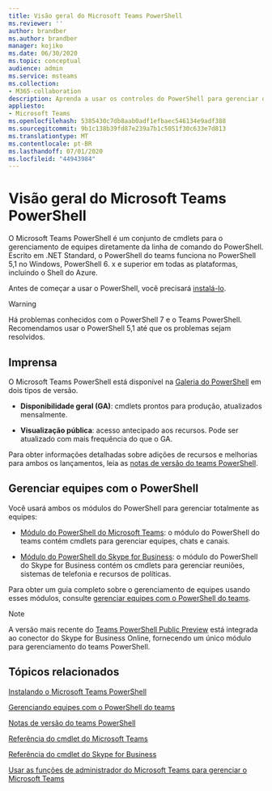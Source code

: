 ```yaml
---
title: Visão geral do Microsoft Teams PowerShell
ms.reviewer: ''
author: brandber
ms.author: brandber
manager: kojiko
ms.date: 06/30/2020
ms.topic: conceptual
audience: admin
ms.service: msteams
ms.collection:
- M365-collaboration
description: Aprenda a usar os controles do PowerShell para gerenciar o Microsoft Teams.
appliesto:
- Microsoft Teams
ms.openlocfilehash: 5385430c7db8aab0adf1efbaec546134e9adf388
ms.sourcegitcommit: 9b1c138b39fd87e239a7b1c5051f30c633e7d813
ms.translationtype: MT
ms.contentlocale: pt-BR
ms.lasthandoff: 07/01/2020
ms.locfileid: "44943984"
---
```

# <a name="microsoft-teams-powershell-overview"></a>Visão geral do Microsoft Teams PowerShell

O Microsoft Teams PowerShell é um conjunto de cmdlets para o gerenciamento de equipes diretamente da linha de comando do PowerShell. Escrito em .NET Standard, o PowerShell do teams funciona no PowerShell 5,1 no Windows, PowerShell 6. x e superior em todas as plataformas, incluindo o Shell do Azure.

Antes de começar a usar o PowerShell, você precisará [instalá-lo](teams-powershell-install.md). 

> [!WARNING]
> Há problemas conhecidos com o PowerShell 7 e o Teams PowerShell. Recomendamos usar o PowerShell 5,1 até que os problemas sejam resolvidos.

## <a name="releases"></a>Imprensa


O Microsoft Teams PowerShell está disponível na [Galeria do PowerShell](https://www.powershellgallery.com/packages/MicrosoftTeams) em dois tipos de versão.

- **Disponibilidade geral (GA)**: cmdlets prontos para produção, atualizados mensalmente.

- **Visualização pública**: acesso antecipado aos recursos. Pode ser atualizado com mais frequência do que o GA.

Para obter informações detalhadas sobre adições de recursos e melhorias para ambos os lançamentos, leia as [notas de versão do teams PowerShell](teams-powershell-release-notes.md).


## <a name="manage-teams-with-powershell"></a>Gerenciar equipes com o PowerShell

Você usará ambos os módulos do PowerShell para gerenciar totalmente as equipes:

- [Módulo do PowerShell do Microsoft Teams](https://www.powershellgallery.com/packages/MicrosoftTeams/): o módulo do PowerShell do teams contém cmdlets para gerenciar equipes, chats e canais.

- [Módulo do PowerShell do Skype for Business](https://www.microsoft.com/download/details.aspx?id=39366): o módulo do PowerShell do Skype for Business contém os cmdlets para gerenciar reuniões, sistemas de telefonia e recursos de políticas.

Para obter um guia completo sobre o gerenciamento de equipes usando esses módulos, consulte [gerenciar equipes com o PowerShell do teams](teams-powershell-managing-teams.md).

> [!NOTE]
> A versão mais recente do [Teams PowerShell Public Preview](https://www.powershellgallery.com/packages/MicrosoftTeams/) está integrada ao conector do Skype for Business Online, fornecendo um único módulo para gerenciamento do teams PowerShell.

## <a name="related-topics"></a>Tópicos relacionados

[Instalando o Microsoft Teams PowerShell](teams-powershell-install.md)

[Gerenciando equipes com o PowerShell do teams](teams-powershell-managing-teams.md)

[Notas de versão do teams PowerShell](teams-powershell-release-notes.md)

[Referência do cmdlet do Microsoft Teams](https://docs.microsoft.com/powershell/teams/?view=teams-ps)

[Referência do cmdlet do Skype for Business](https://docs.microsoft.com/powershell/skype/intro?view=skype-ps)

[Usar as funções de administrador do Microsoft Teams para gerenciar o Microsoft Teams](using-admin-roles.md)
